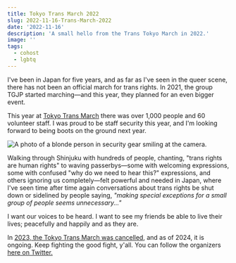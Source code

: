 ```yaml
---
title: Tokyo Trans March 2022
slug: 2022-11-16-Trans-March-2022
date: '2022-11-16'
description: 'A small hello from the Trans Tokyo March in 2022.'
image: ''
tags:
  - cohost
  - lgbtq
---
```


I've been in Japan for five years, and as far as I've seen in the queer scene, there has not been an official march for trans rights. In 2021, the group TGJP started marching—and this year, they planned for an even bigger event.

This year at [Tokyo Trans March](https://tktransmarch.wp.xdomain.jp/) there was over 1,000 people and 60 volunteer staff. I was proud to be staff security this year, and I'm looking forward to being boots on the ground next year.

![A photo of a blonde person in security gear smiling at the camera.](trans2022.png)

Walking through Shinjuku with hundreds of people, chanting, "trans rights are human rights" to waving passerbys—some with welcoming expressions, some with confused "why do we need to hear this?" expressions, and others ignoring us completely—felt powerful and needed in Japan, where I've seen time after time again conversations about trans rights be shut down or sidelined by people saying, _"making special exceptions for a small group of people seems unnecessary..."_

I want our voices to be heard. I want to see my friends be able to live their lives; peacefully and happily and as they are.

In [2023, the Tokyo Trans March was cancelled](blog/posts/2023-11-16-Tokyo-Trans-March-2023/), and as of 2024, it is ongoing. Keep fighting the good fight, y'all. You can follow the organizers [here on Twitter.](https://x.com/tokyotransmarch?lang=en)
